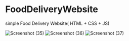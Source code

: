 # FoodDeliveryWebsite
simple Food Delivery Website( HTML + CSS + JS)

![Screenshot (35)](https://user-images.githubusercontent.com/68438216/126370299-4fcfb9cd-1b9e-4e1b-9c59-3ed1ba8c5836.png)
![Screenshot (36)](https://user-images.githubusercontent.com/68438216/126370312-e596f603-f770-4ebd-a692-fefd74cfe7eb.png)
![Screenshot (37)](https://user-images.githubusercontent.com/68438216/126370322-77c4be1b-2061-4c49-a4bf-f2966d524717.png)

